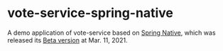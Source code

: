 # vote-service-spring-native

A demo application of vote-service based on [Spring Native](https://docs.spring.io/spring-native/docs/current/reference/htmlsingle/#overview), which was released its [Beta version](https://spring.io/blog/2021/03/11/announcing-spring-native-beta) at Mar. 11, 2021.